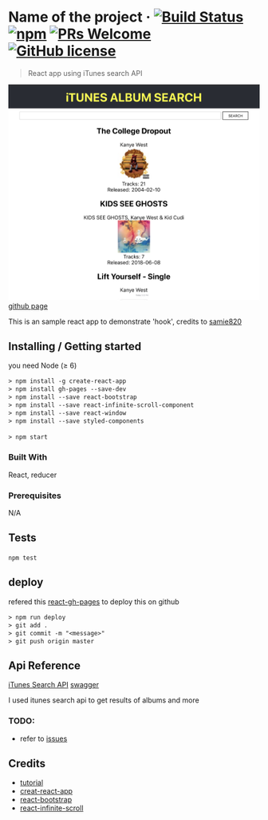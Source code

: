 # Name of the project &middot; [![Build Status](https://img.shields.io/travis/npm/npm/latest.svg?style=flat-square)](https://travis-ci.org/npm/npm) [![npm](https://img.shields.io/npm/v/npm.svg?style=flat-square)](https://www.npmjs.com/package/npm) [![PRs Welcome](https://img.shields.io/badge/PRs-welcome-brightgreen.svg?style=flat-square)](http://makeapullrequest.com) [![GitHub license](https://img.shields.io/badge/license-MIT-blue.svg?style=flat-square)](https://github.com/your/your-project/blob/master/LICENSE)

> React app using iTunes search API

![preview](img/preview.png)
[github page](https://kokospapa8.github.io/react-itunes-search/)

This is an sample react app to demonstrate 'hook', credits to
[samie820](https://github.com/samie820/hooks-movie-app/)

## Installing / Getting started

you need Node (≥ 6)

```
> npm install -g create-react-app
> npm install gh-pages --save-dev
> npm install --save react-bootstrap
> npm install --save react-infinite-scroll-component
> npm install --save react-window
> npm install --save styled-components

> npm start
```

### Built With

React, reducer

### Prerequisites

N/A

## Tests

`npm test`

## deploy

refered this [react-gh-pages](https://github.com/gitname/react-gh-pages) to deploy this on github

```
> npm run deploy
> git add .
> git commit -m "<message>"
> git push origin master
```

## Api Reference

[iTunes Search API](https://affiliate.itunes.apple.com/resources/documentation/itunes-store-web-service-search-api/)
[swagger](https://kokospapa8.github.io/swagger-itunes-search-api/)

I used itunes search api to get results of albums and more

### TODO:

- refer to [issues](https://github.com/kokospapa8/react-itunes-search/issues)

## Credits

- [tutorial](https://www.freecodecamp.org/news/how-to-build-a-movie-search-app-using-react-hooks-24eb72ddfaf7/)
- [creat-react-app](https://reactjs.org/docs/create-a-new-react-app.html)
- [react-bootstrap](https://react-bootstrap.github.io/)
- [react-infinite-scroll](https://www.npmjs.com/package/react-infinite-scroll-component)
